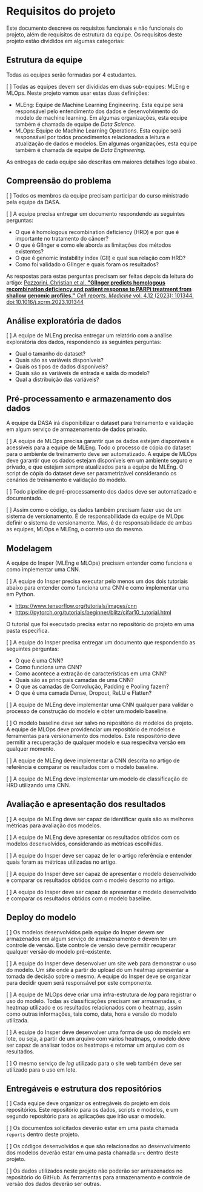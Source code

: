 # Requisitos do projeto

Este documento descreve os requisitos funcionais e não funcionais do projeto, além de requisitos de estrutura da equipe. Os requisitos deste projeto estão divididos em algumas categorias: 

## Estrutura da equipe

Todas as equipes serão formadas por 4 estudantes. 

[ ] Todas as equipes devem ser divididas em duas sub-equipes: MLEng e MLOps. Neste projeto vamos usar estas duas definições: 

- MLEng: Equipe de Machine Learning Engineering. Esta equipe será responsável pelo entendimento dos dados e desenvolvimento do modelo de machine learning. Em algumas organizações, esta equipe também é chamada de equipe de *Data Science*.
- MLOps: Equipe de Machine Learning Operations. Esta equipe será responsável por todos procedimentos relacionados a leitura e atualização de dados e modelos. Em algumas organizações, esta equipe também é chamada de equipe de *Data Engineering*.

As entregas de cada equipe são descritas em maiores detalhes logo abaixo.  

## Compreensão do problema

[ ] Todos os membros da equipe precisam participar do curso ministrado pela equipe da DASA.

[ ] A equipe precisa entregar um documento respondendo as seguintes perguntas:  
    
- O que é homologous recombination deficiency (HRD) e por que é importante no tratamento do câncer?
- O que é GIInger e como ele aborda as limitações dos métodos existentes?
- O que é genomic instability index (GII) e qual sua relação com HRD?
- Como foi validado o GIInger e quais foram os resultados?

As respostas para estas perguntas precisam ser feitas depois da leitura do artigo: [Pozzorini, Christian et al. **"GIInger predicts homologous recombination deficiency and patient response to PARPi treatment from shallow genomic profiles."** *Cell reports. Medicine* vol. 4,12 (2023): 101344. doi:10.1016/j.xcrm.2023.101344](./referencias/gIInger_paper.pdf)

## Análise exploratória de dados

[ ] A equipe de MLEng precisa entregar um relatório com a análise exploratória dos dados, respondendo as seguintes perguntas:

- Qual o tamanho do dataset?
- Quais são as variáveis disponíveis?
- Quais os tipos de dados disponíveis?
- Quais são as variáveis de entrada e saída do modelo?
- Qual a distribuição das variáveis?

## Pré-processamento e armazenamento dos dados

A equipe da DASA irá disponibilizar o dataset para treinamento e validação em algum serviço de armazenamento de dados privado.

[ ] A equipe de MLOps precisa garantir que os dados estejam disponíveis e acessíveis para a equipe de MLEng. Todo o processo de cópia do dataset para o ambiente de treinamento deve ser automatizado. A equipe de MLOps deve garantir que os dados estejam disponíveis em um ambiente seguro e privado, e que estejam sempre atualizados para a equipe de MLEng. O script de cópia do dataset deve ser parametrizável considerando os cenários de treinamento e validação do modelo. 

[ ] Todo pipeline de pré-processamento dos dados deve ser automatizado e documentado.

[ ] Assim como o código, os dados também precisam fazer uso de um sistema de versionamento. É de responsabilidade da equipe de MLOps definir o sistema de versionamente. Mas, é de responsabilidade de ambas as equipes, MLOps e MLEng, o correto uso do mesmo.

## Modelagem

A equipe do Insper (MLEng e MLOps) precisam entender como funciona e como implementar uma CNN. 

[ ] A equipe do Insper precisa executar pelo menos um dos dois tutoriais abaixo para entender como funciona uma CNN e como implementar uma em Python.

* https://www.tensorflow.org/tutorials/images/cnn
* https://pytorch.org/tutorials/beginner/blitz/cifar10_tutorial.html

O tutorial que foi executado precisa estar no repositório do projeto em uma pasta específica. 

[ ] A equipe do Insper precisa entregar um documento que respondendo as seguintes perguntas:

- O que é uma CNN?
- Como funciona uma CNN?
- Como acontece a extração de características em uma CNN?
- Quais são as principais camadas de uma CNN?
- O que as camadas de Convolução, Padding e Pooling fazem?
- O que é uma camada Dense, Dropout, ReLU e Flatten?

[ ] A equipe de MLEng deve implementar uma CNN qualquer para validar o processo de construção do modelo e obter um modelo baseline. 

[ ] O modelo baseline deve ser salvo no repositório de modelos do projeto. A equipe de MLOps deve providenciar um repositório de modelos e ferramentas para versionamento dos modelos. Este respositório deve permitir a recuperação de qualquer modelo e sua respecitva versão em qualquer momento.

[ ] A equipe de MLEng deve implementar a CNN descrita no artigo de referência e comparar os resultados com o modelo baseline. 

[ ] A equipe de MLEng deve implementar um modelo de classificação de HRD utilizando uma CNN.


## Avaliação e apresentação dos resultados

[ ] A equipe de MLEng deve ser capaz de identificar quais são as melhores métricas para avaliação dos modelos.

[ ] A equipe de MLEng deve apresentar os resultados obtidos com os modelos desenvolvidos, considerando as métricas escolhidas.

[ ] A equipe do Insper deve ser capaz de ler o artigo referência e entender quais foram as métricas utilizadas no artigo. 

[ ] A equipe do Insper deve ser capaz de apresentar o modelo desenvolvido e comparar os resultados obtidos com o modelo descrito no artigo. 

[ ] A equipe do Insper deve ser capaz de apresentar o modelo desenvolvido e comparar os resultados obtidos com o modelo baseline. 

## Deploy do modelo

[ ] Os modelos desenvolvidos pela equipe do Insper devem ser armazenados em algum serviço de armazenamento e devem ter um controle de versão. Este controle de versão deve permitir recuperar qualquer versão do modelo pré-existente. 

[ ] A equipe do Insper deve desenvolver um site web para demonstrar o uso do modelo. Um site onde a partir do upload do um heatmap apresentar a tomada de decisão sobre o mesmo. A equipe do Insper deve se organizar para decidir quem será responsável por este componente. 

[ ] A equipe de MLOps deve criar uma infra-estrutura de *log* para registrar o uso do modelo. Todas as classificações precisam ser armazenadas, o heatmap utilizado e os resultados relacionados com o heatmap, assim como outras informações, tais como, data, hora e versão do modelo utilizada. 

[ ] A equipe do Insper deve desenvolver uma forma de uso do modelo em lote, ou seja, a partir de um arquivo com vários heatmaps, o modelo deve ser capaz de analisar todos os heatmaps e retornar um arquivo com os resultados.

[ ] O mesmo serviço de *log* utilizado para o site web também deve ser utilizado para o uso em lote.

## Entregáveis e estrutura dos repositórios

[ ] Cada equipe deve organizar os entregáveis do projeto em dois repositórios. Este repositório para os dados, scripts e modelos, e um segundo repositório para as aplicações que irão usar o modelo. 

[ ] Os documentos solicitados deverão estar em uma pasta chamada `reports` dentro deste projeto. 

[ ] Os códigos desenvolvidos e que são relacionados ao desenvolvimento dos modelos deverão estar em uma pasta chamada `src` dentro deste projeto. 

[ ] Os dados utilizados neste projeto não poderão ser armazenados no repositório do GitHub. As ferramentas para armazenamento e controle de versão dos dados deverão ser outras. 